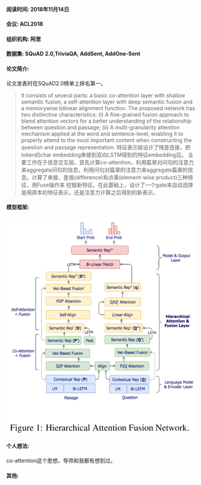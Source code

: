 #### 阅读时间: 2018年11月14日  
#### 会议: ACL2018  
#### 组织机构: 阿里  
#### 数据集: SQuAD 2.0,TriviaQA, AddSent, AddOne-Sent  
#### 论文简介:
论文发表时在SQuAD2.0榜单上排名第一。  
> It consists of several parts: a basic co-attention layer with shallow semantic fusion, a self-attention layer with deep semantic fusion and a memorywise bilinear alignment function.
> The proposed network has two distinctive characteristics: (i) A fine-grained fusion approach to blend attention vectors for a better understanding of the relationship between question and passage; (ii) A multi-granularity attention mechanism applied at the word and sentence-level, enabling it to properly attend to the most important content when constructing the question and passage representation.
特征表示层设计了残差连接，把token的char embedding串接到双向LSTM得到的特征embedding后。
主要工作在于信息交互层。首先计算co-attention，利用篇章对问句的注意力来aggregate问句的信息，利用问句对篇章的注意力来aggregate篇章的信息。计算了串接、差值(difference)和点乘(element-wise product)三种特征，用Fuse操作来
挖掘新特征。在此基础上，设计了一个gate来自动选择是用原本的特征表示，还是注意力计算之后得到的新表示。


#### 模型框架:  
![image](https://github.com/dengyuning/paper-reading-notes/blob/master/paper_pictures/HAFN_model.png?raw=true)

#### 个人想法:   
co-attention这个思想，导师和我都有想到过。  

#### 其他:  
